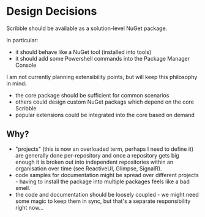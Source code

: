 # Design Decisions

Scribble should be available as a solution-level NuGet package.

In particular:

  - it should behave like a NuGet tool (installed into tools)
  - it should add some Powershell commands into the Package Manager Console

I am not currently planning extensibility points, but will keep this philosophy in mind:

 - the core package should be sufficient for common scenarios
 - others could design custom NuGet packags which depend on the core Scribble
 - popular extensions could be integrated into the core based on demand

## Why?

 - "projects" (this is now an overloaded term, perhaps I need to define it) are generally done per-repository and once a repository gets big enough it is broken out into independent repositories within an organisation over time (see ReactiveUI, Glimpse, SignalR).
 - code samples for documentation might be spread over different projects - having to install the package into multiple packages feels like a bad smell.
 - the code and documentation should be loosely coupled - we might need some magic to keep them in sync, but that's a separate responsibility right now...

